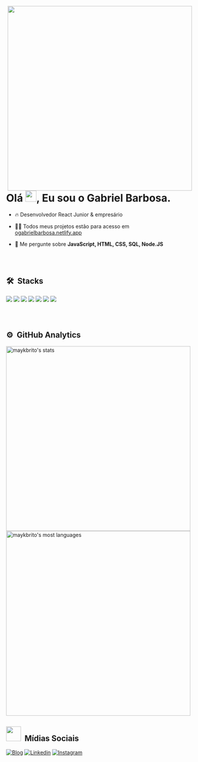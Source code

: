 
<img align="right" height="500em"
src="https://raw.githubusercontent.com/gist/ogabrielbarbosa/a69d6f0b1764b4e3b8d310eec16e5ab5/raw/75babc78b2a5d2f9284e4f8b9a346d92ca0ff4df/githubcard.svg"/>
<h1 align="left">Olá <img src="https://raw.githubusercontent.com/kaueMarques/kaueMarques/master/hi.gif" width="30px">, Eu sou o Gabriel Barbosa.</h1>

- 🔥 Desenvolvedor React Junior & empresário

- 👨‍💻 Todos meus projetos estão para acesso em [ogabrielbarbosa.netlify.app](https://ogabrielbarbosa.netlify.app/)

- 💬 Me pergunte sobre **JavaScript, HTML, CSS, SQL, Node.JS**

<br><br>

## 🛠 &nbsp;Stacks
<div style="display: inline_block">
    <img align="center" alt"html5" src="https://img.shields.io/badge/HTML5-E34F26?style=for-the-badge&logo=html5&logoColor=white"/>
    <img align="center" alt"css3" src="https://img.shields.io/badge/CSS3-1572B6?style=for-the-badge&logo=css3&logoColor=white"/>
    <img align="center" alt"js" src="https://img.shields.io/badge/JavaScript-323330?style=for-the-badge&logo=javascript&logoColor=F7DF1E"/>
    <img align="center" alt"ts" src="https://img.shields.io/badge/TypeScript-007ACC?style=for-the-badge&logo=typescript&logoColor=white"/>
    <img align="center" alt"rjs" src="https://img.shields.io/badge/React-20232A?style=for-the-badge&logo=react&logoColor=61DAFB"/>
    <img align="center" alt"rn" src="https://img.shields.io/badge/React_Native-20232A?style=for-the-badge&logo=react&logoColor=61DAFB"/>
    <img align="center" alt"node" src="https://img.shields.io/badge/Node.js-43853D?style=for-the-badge&logo=node.js&logoColor=white"/>
</div>

<br><br>

## ⚙️ &nbsp;GitHub Analytics

<p align="left">
<img width="500em" src="https://github-readme-stats.vercel.app/api?username=ogabrielbarbosa&show_icons=true&theme=onedark" alt="maykbrito's stats"/>
<img width="500" src="https://github-readme-stats.vercel.app/api/top-langs/?username=ogabrielbarbosa&layout=compact&theme=onedark" alt="maykbrito's most languages"/>
</p>

## <img src="https://raw.githubusercontent.com/gist/ogabrielbarbosa/def959feff99cc34364a9bb27915b0f8/raw/21080e7f6245b950f8408fac7d82d9d5df562e77/emojiapple.svg" width="40px"> &nbsp;Mídias Sociais

<p align="left" style="background:yellow">
    
[![Blog](https://img.shields.io/website?label=ogabrielbarbosa&style=for-the-badge&url=https://ogabrielbarbosa.netlify.app/)](https://ogabrielbarbosa.netlify.app/)
[![Linkedin](https://img.shields.io/badge/LinkedIn-0077B5?style=for-the-badge&logo=linkedin&logoColor=white)](https://www.linkedin.com/in/ogabriel-barbosa22/)
[![Instagram](https://img.shields.io/badge/Instagram-E4405F?style=for-the-badge&logo=instagram&logoColor=white)](https://www.instagram.com/taldomilionario/)
    
</p>
